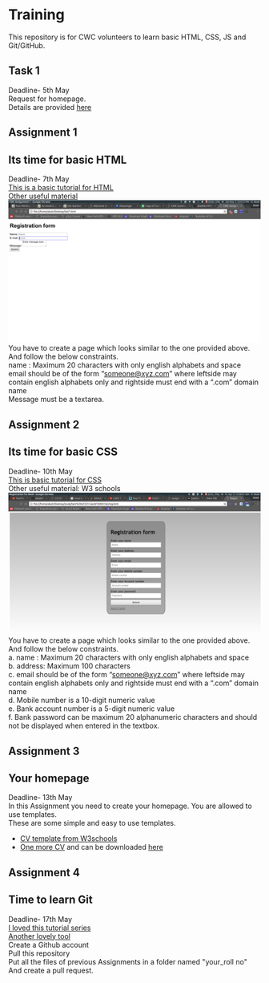 # Training
This repository is for CWC volunteers to learn basic HTML, CSS, JS and Git/GitHub.
## Task 1
Deadline- 5th May<br>
Request for homepage.<br>
Details are provided [here](http://www.iitk.ac.in/cc/homepage/)
## Assignment 1
## Its time for basic HTML
Deadline- 7th May<br>
[This is a basic tutorial for HTML](https://www.youtube.com/watch?v=Ggh_y-33Eso)<br>
[Other useful material](https://www.w3schools.com/html/)<br>
![Assignment 1](Material/1.png)<br>
You have to create a page which looks similar to the one provided above. And follow the below constraints.<br/>
name : Maximum 20 characters with only english alphabets and space<br/>
email should be of the form “someone@xyz.com” where leftside may contain
english alphabets only and rightside must end with a “.com” domain name<br>
Message must be a textarea.
## Assignment 2
## Its time for basic CSS
Deadline- 10th May<br>
[This is basic tutorial for CSS](https://www.youtube.com/watch?v=CUxH_rWSI1k)<br>
Other useful material: W3 schools<br>
![Assignment 2](Material/2.png)<br>
You have to create a page which looks similar to the one provided above. And follow the below constraints.<br/>
a. name : Maximum 20 characters with only english alphabets and space<br>
b. address: Maximum 100 characters<br>
c. email should be of the form “someone@xyz.com” where leftside may contain
english alphabets only and rightside must end with a “.com” domain name<br>
d. Mobile number is a 10-digit numeric value<br>
e. Bank account number is a 5-digit numeric value<br>
f. Bank password can be maximum 20 alphanumeric characters and should not
be displayed when entered in the textbox.
## Assignment 3
## Your homepage
Deadline- 13th May<br>
In this Assignment you need to create your homepage. You are allowed to use templates.<br>
These are some simple and easy to use templates.
* [CV template from W3schools](https://www.w3schools.com/w3css/tryit.asp?filename=tryw3css_templates_cv&stacked=h)
* [One more CV](https://blackrockdigital.github.io/startbootstrap-resume/) and can be downloaded [here](https://codeload.github.com/BlackrockDigital/startbootstrap-resume/zip/gh-pages)
## Assignment 4
## Time to learn Git
Deadline- 17th May<br>
[I loved this tutorial series](https://www.youtube.com/watch?v=BCQHnlnPusY&list=PLRqwX-V7Uu6ZF9C0YMKuns9sLDzK6zoiV)<br>
[Another lovely tool](https://try.github.io/levels/1/challenges/1)<br>
Create a Github account<br/>
Pull this repository<br/>
Put all the files of previous Assignments in a folder named "your_roll no"<br>
And create a pull request.
